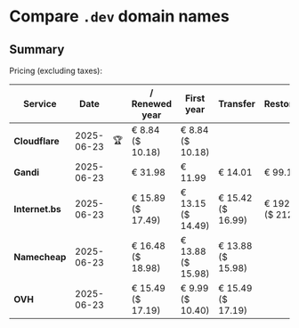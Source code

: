 # Compare `.dev` domain names

## Summary

Pricing (excluding taxes):

| Service | Date |  | / Renewed year | First year | Transfer | Restoration |
|--|--|--|--|--|--|--|
| **Cloudflare** | 2025-06-23 | 🏆 | € 8.84<br>($ 10.18) | € 8.84<br>($ 10.18) |  |  |
| **Gandi** | 2025-06-23 |  | € 31.98 | € 11.99 | € 14.01 | € 99.10 |
| **Internet.bs** | 2025-06-23 |  | € 15.89<br>($ 17.49) | € 13.15<br>($ 14.49) | € 15.42<br>($ 16.99) | € 192.89<br>($ 212.49) |
| **Namecheap** | 2025-06-23 |  | € 16.48<br>($ 18.98) | € 13.88<br>($ 15.98) | € 13.88<br>($ 15.98) |  |
| **OVH** | 2025-06-23 |  | € 15.49<br>($ 17.19) | € 9.99<br>($ 10.40) | € 15.49<br>($ 17.19) |  |
